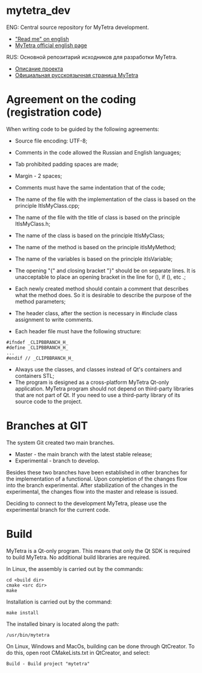 mytetra_dev
===========

ENG: Central source repository for MyTetra development.<br/> 
* ["Read me" on english](https://github.com/xintrea/mytetra_dev/blob/experimental/README_ENG.md)
* [MyTetra official english page](http://webhamster.ru/site/page/index/articles/projectcode/138)

RUS: Основной репозитарий исходников для разработки MyTetra.<br/>
* [Описание проекта](https://github.com/xintrea/mytetra_dev/blob/experimental/README.md)
* [Официальная русскоязычная страница MyTetra](http://webhamster.ru/site/page/index/articles/projectcode/105)


Agreement on the coding (registration code)
===========================================

When writing code to be guided by the following agreements:

* Source file encoding: UTF-8;
* Comments in the code allowed the Russian and English languages;
* Tab prohibited padding spaces are made;
* Margin - 2 spaces;
* Comments must have the same indentation that of the code;
* The name of the file with the implementation of the class is based on the principle ItIsMyClass.cpp;
* The name of the file with the title of class is based on the principle ItIsMyClass.h;
* The name of the class is based on the principle ItIsMyClass;
* The name of the method is based on the principle itIsMyMethod;
* The name of the variables is based on the principle itIsVariable;
* The opening "{" and closing bracket "}" should be on separate lines. It is unacceptable to place an opening bracket in the line for (), if (), etc .;
* Each newly created method should contain a comment that describes what the method does. So it is desirable to describe the purpose of the method parameters;
* The header class, after the section is necessary in #include class assignment to write comments.

* Each header file must have the following structure:

```
#ifndef _CLIPBBRANCH_H_
#define _CLIPBBRANCH_H_
...
#endif // _CLIPBBRANCH_H_
```

* Always use the classes, and classes instead of Qt's containers and containers STL;
* The program is designed as a cross-platform MyTetra Qt-only application. MyTetra program should not depend on third-party libraries that are not part of Qt. If you need to use a third-party library of its source code to the project.

Branches at GIT
===============

The system Git created two main branches.

*  Master - the main branch with the latest stable release;
*  Experimental - branch to develop.

Besides these two branches have been established in other branches for the implementation of a functional. Upon completion of the changes flow into the branch experimental. After stabilization of the changes in the experimental, the changes flow into the master and release is issued.

Deciding to connect to the development MyTetra, please use the experimental branch for the current code.


Build
=====

MyTetra is a Qt-only program.
This means that only the Qt SDK is required to build MyTetra.
No additional build libraries are required.

In Linux, the assembly is carried out by the commands:
```
cd <build dir>
сmake <src dir>
make
```

Installation is carried out by the command:
```
make install
```

The installed binary is located along the path:
```
/usr/bin/mytetra
```

On Linux, Windows and MacOs, building can be done through QtCreator.
To do this, open root CMakeLists.txt in QtCreator, and select:
```
Build - Build project "mytetra"
```
